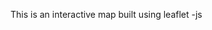 This is an interactive map built using leaflet -js

<!---
Teenu2105/Teenu2105 is a ✨ special ✨ repository because its `README.md` (this file) appears on your GitHub profile.
You can click the Preview link to take a look at your changes.
--->
